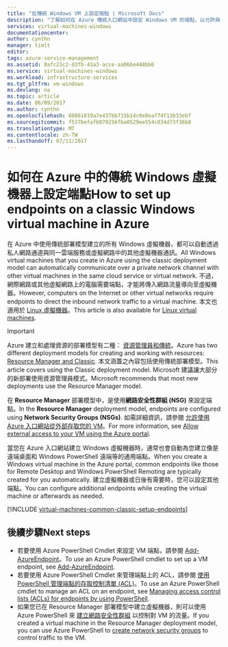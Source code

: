 ```yaml
---
title: "在傳統 Windows VM 上設定端點 | Microsoft Docs"
description: "了解如何在 Azure 傳統入口網站中設定 Windows VM 的端點，以允許與 Azure 中的 Windows 虛擬機器進行通訊。"
services: virtual-machines-windows
documentationcenter: 
author: cynthn
manager: timlt
editor: 
tags: azure-service-management
ms.assetid: 8afc21c2-d3fb-43a3-acce-aa06be448bb6
ms.service: virtual-machines-windows
ms.workload: infrastructure-services
ms.tgt_pltfrm: vm-windows
ms.devlang: na
ms.topic: article
ms.date: 06/09/2017
ms.author: cynthn
ms.openlocfilehash: 60861819a7e437bb715b14c0e8eaf74f13b33ebf
ms.sourcegitcommit: f537befafb079256fba0529ee554c034d73f36b0
ms.translationtype: MT
ms.contentlocale: zh-TW
ms.lasthandoff: 07/11/2017
---
```

# <a name="how-to-set-up-endpoints-on-a-classic-windows-virtual-machine-in-azure"></a><span data-ttu-id="4e973-103">如何在 Azure 中的傳統 Windows 虛擬機器上設定端點</span><span class="sxs-lookup"><span data-stu-id="4e973-103">How to set up endpoints on a classic Windows virtual machine in Azure</span></span>
<span data-ttu-id="4e973-104">在 Azure 中使用傳統部署模型建立的所有 Windows 虛擬機器，都可以自動透過私人網路通道與同一雲端服務或虛擬網路中的其他虛擬機器通訊。</span><span class="sxs-lookup"><span data-stu-id="4e973-104">All Windows virtual machines that you create in Azure using the classic deployment model can automatically communicate over a private network channel with other virtual machines in the same cloud service or virtual network.</span></span> <span data-ttu-id="4e973-105">不過，網際網路或其他虛擬網路上的電腦需要端點，才能將傳入網路流量導向至虛擬機器。</span><span class="sxs-lookup"><span data-stu-id="4e973-105">However, computers on the Internet or other virtual networks require endpoints to direct the inbound network traffic to a virtual machine.</span></span> <span data-ttu-id="4e973-106">本文也適用於 [Linux 虛擬機器](../../linux/classic/setup-endpoints.md)。</span><span class="sxs-lookup"><span data-stu-id="4e973-106">This article is also available for [Linux virtual machines](../../linux/classic/setup-endpoints.md).</span></span>

> [!IMPORTANT]
> <span data-ttu-id="4e973-107">Azure 建立和處理資源的部署模型有二種： [資源管理員和傳統](../../../resource-manager-deployment-model.md)。</span><span class="sxs-lookup"><span data-stu-id="4e973-107">Azure has two different deployment models for creating and working with resources: [Resource Manager and Classic](../../../resource-manager-deployment-model.md).</span></span> <span data-ttu-id="4e973-108">本文涵蓋之內容包括使用傳統部署模型。</span><span class="sxs-lookup"><span data-stu-id="4e973-108">This article covers using the Classic deployment model.</span></span> <span data-ttu-id="4e973-109">Microsoft 建議讓大部分的新部署使用資源管理員模式。</span><span class="sxs-lookup"><span data-stu-id="4e973-109">Microsoft recommends that most new deployments use the Resource Manager model.</span></span>

<span data-ttu-id="4e973-110">在 **Resource Manager** 部署模型中，是使用**網路安全性群組 (NSG)** 來設定端點。</span><span class="sxs-lookup"><span data-stu-id="4e973-110">In the **Resource Manager** deployment model, endpoints are configured using **Network Security Groups (NSGs)**.</span></span> <span data-ttu-id="4e973-111">如需詳細資訊，請參閱 [允許使用 Azure 入口網站從外部存取您的 VM](../nsg-quickstart-portal.md?toc=%2fazure%2fvirtual-machines%2fwindows%2ftoc.json)。</span><span class="sxs-lookup"><span data-stu-id="4e973-111">For more information, see [Allow external access to your VM using the Azure portal](../nsg-quickstart-portal.md?toc=%2fazure%2fvirtual-machines%2fwindows%2ftoc.json).</span></span>

<span data-ttu-id="4e973-112">當您在 Azure 入口網站建立 Windows 虛擬機器時，通常也會自動為您建立像是遠端桌面和 Windows PowerShell 遠端等的通用端點。</span><span class="sxs-lookup"><span data-stu-id="4e973-112">When you create a Windows virtual machine in the Azure portal, common endpoints like those for Remote Desktop and Windows PowerShell Remoting are typically created for you automatically.</span></span> <span data-ttu-id="4e973-113">建立虛擬機器或日後有需要時，您可以設定其他端點。</span><span class="sxs-lookup"><span data-stu-id="4e973-113">You can configure additional endpoints while creating the virtual machine or afterwards as needed.</span></span>

[!INCLUDE [virtual-machines-common-classic-setup-endpoints](../../../../includes/virtual-machines-common-classic-setup-endpoints.md)]

## <a name="next-steps"></a><span data-ttu-id="4e973-114">後續步驟</span><span class="sxs-lookup"><span data-stu-id="4e973-114">Next steps</span></span>
* <span data-ttu-id="4e973-115">若要使用 Azure PowerShell Cmdlet 來設定 VM 端點，請參閱 [Add-AzureEndpoint](https://msdn.microsoft.com/library/azure/dn495300.aspx)。</span><span class="sxs-lookup"><span data-stu-id="4e973-115">To use an Azure PowerShell cmdlet to set up a VM endpoint, see [Add-AzureEndpoint](https://msdn.microsoft.com/library/azure/dn495300.aspx).</span></span>
* <span data-ttu-id="4e973-116">若要使用 Azure PowerShell Cmdlet 來管理端點上的 ACL，請參閱 [使用 PowerShell 管理端點的存取控制清單 (ACL)](../../../virtual-network/virtual-networks-acl-powershell.md)。</span><span class="sxs-lookup"><span data-stu-id="4e973-116">To use an Azure PowerShell cmdlet to manage an ACL on an endpoint, see [Managing access control lists (ACLs) for endpoints by using PowerShell](../../../virtual-network/virtual-networks-acl-powershell.md).</span></span>
* <span data-ttu-id="4e973-117">如果您已在 Resource Manager 部署模型中建立虛擬機器，則可以使用 Azure PowerShell 來 [建立網路安全性群組](../../../virtual-network/virtual-networks-create-nsg-arm-ps.md) 以控制對 VM 的流量。</span><span class="sxs-lookup"><span data-stu-id="4e973-117">If you created a virtual machine in the Resource Manager deployment model, you can use Azure PowerShell to [create network security groups](../../../virtual-network/virtual-networks-create-nsg-arm-ps.md) to control traffic to the VM.</span></span>
